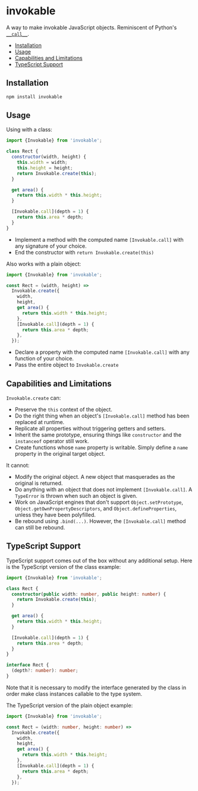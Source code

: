 # invokable

A way to make invokable JavaScript objects. Reminiscent of Python's [`__call__`](https://docs.python.org/3/reference/datamodel.html#object.__call__).

* [Installation](#installation)
* [Usage](#usage)
* [Capabilities and Limitations](#capabilities-and-limitations)
* [TypeScript Support](#typescript-support)

## Installation

```bash
npm install invokable
```

## Usage

Using with a class:

```js
import {Invokable} from 'invokable';

class Rect {
  constructor(width, height) {
    this.width = width;
    this.height = height;
    return Invokable.create(this);
  }

  get area() {
    return this.width * this.height;
  }

  [Invokable.call](depth = 1) {
    return this.area * depth;
  }
}
```

* Implement a method with the computed name `[Invokable.call]` with any
  signature of your choice.
* End the constructor with `return Invokable.create(this)`

Also works with a plain object:

```js
import {Invokable} from 'invokable';

const Rect = (width, height) =>
  Invokable.create({
    width,
    height,
    get area() {
      return this.width * this.height;
    },
    [Invokable.call](depth = 1) {
      return this.area * depth;
    },
  });
```

* Declare a property with the computed name `[Invokable.call]` with any
  function of your choice.
* Pass the entire object to `Invokable.create`

## Capabilities and Limitations

`Invokable.create` can:

* Preserve the `this` context of the object.
* Do the right thing when an object's `[Invokable.call]` method has been
  replaced at runtime.
* Replicate all properties without triggering getters and setters.
* Inherit the same prototype, ensuring things like `constructor` and the
  `instanceof` operator still work.
* Create functions whose `name` property is writable. Simply define a `name`
  property in the original target object.

It cannot:

* Modify the original object. A new object that masquerades as the original is
  returned.
* Do anything with an object that does not implement `[Invokable.call]`. A
  `TypeError` is thrown when such an object is given.
* Work on JavaScript engines that don't support `Object.setPrototype`,
  `Object.getOwnPropertyDescriptors`, and `Object.defineProperties`, unless
  they have been polyfilled.
* Be rebound using `.bind(...)`. However, the `[Invokable.call]` method can
  still be rebound.

## TypeScript Support

TypeScript support comes out of the box without any additional setup. Here is
the TypeScript version of the class example:

```ts
import {Invokable} from 'invokable';

class Rect {
  constructor(public width: number, public height: number) {
    return Invokable.create(this);
  }

  get area() {
    return this.width * this.height;
  }

  [Invokable.call](depth = 1) {
    return this.area * depth;
  }
}

interface Rect {
  (depth?: number): number;
}
```

Note that it is necessary to modify the interface generated by the class in
order make class instances callable to the type system.

The TypeScript version of the plain object example:

```ts
import {Invokable} from 'invokable';

const Rect = (width: number, height: number) =>
  Invokable.create({
    width,
    height,
    get area() {
      return this.width * this.height;
    },
    [Invokable.call](depth = 1) {
      return this.area * depth;
    },
  });
```
